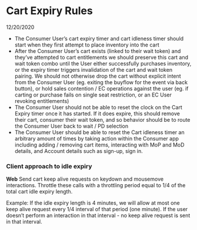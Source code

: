 # Cart Expiry Rules 

12/20/2020


* The Consumer User’s cart expiry timer and cart idleness timer should start when they first attempt to place inventory into the cart
* After the Consumer User’s cart exists (linked to their wait token) and they’ve attempted to cart entitlements we should preserve this cart and wait token combo until the User either successfully purchases inventory, or the expiry timer triggers invalidation of the cart and wait token pairing. We should not otherwise drop the cart without explicit intent from the Consumer User (eg. exiting the buyflow for the event via back button), or hold sales contention / EC operations against the user (eg. if carting or purchase fails on single seat restriction, or an EC User revoking entitlements)
* The Consumer User should not be able to reset the clock on the Cart Expiry timer once it has started. If it does expire, this should remove their cart, consumer their wait token, and so behavior should be to route the Consumer User back to wait / PD selection
* The Consumer User should be able to reset the Cart idleness timer an arbitrary amount of times by taking action within the Consumer app including adding / removing cart items, interacting with MoP and MoD details, and Account details such as sign-up, sign in.

### **Client approach to idle expiry**

**Web**
Send cart keep alive requests on keydown and mousemove interactions. Throttle these calls with a throttling period equal to 1/4 of the total cart idle expiry length. 

Example: If the idle expiry length is 4 minutes, we will allow at most one keep alive request every 1/4 interval of that period (one minute). If the user doesn’t perform an interaction in that interval - no keep alive request is sent in that interval.

